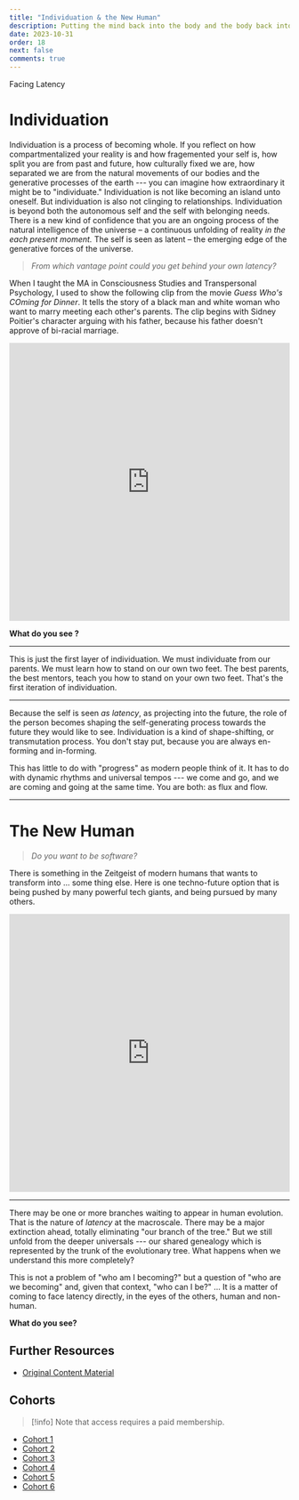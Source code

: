 ```yaml
---
title: "Individuation & the New Human"
description: Putting the mind back into the body and the body back into nature
date: 2023-10-31
order: 18
next: false
comments: true
---
```


Facing Latency

# Individuation

Individuation is a process of becoming whole. If you reflect on how compartmentalized your reality is and how fragemented your self is, how split you are from past and future, how culturally fixed we are, how separated we are from the natural movements of our bodies and the generative processes of the earth --- you can imagine how extraordinary it might be to "individuate." Individuation is not like becoming an island unto oneself. But individuation is also not clinging to relationships. Individuation is beyond both the autonomous self and the self with belonging needs. There is a new kind of confidence that you are an ongoing process of the natural intelligence of the universe – a continuous unfolding of reality *in the each present moment.* The self is seen as latent – the emerging edge of the generative forces of the universe.

> *From which vantage point could you get behind your own latency?*

When I taught the MA in Consciousness Studies and Transpersonal Psychology, I used to show the following clip from the movie *Guess Who's COming for Dinner*. It tells the story of a black man and white woman who want to marry meeting each other's parents. The clip begins with Sidney Poitier's character arguing with his father, because his father doesn't approve of bi-racial marriage.

<iframe width="100%" height="500" src="https://www.youtube.com/embed/LTgahyvBMk4" title="YouTube video player" frameborder="0" allow="accelerometer; autoplay; clipboard-write; encrypted-media; gyroscope; picture-in-picture; web-share" allowfullscreen></iframe>

**What do you see ?**

---

This is just the first layer of individuation. We must individuate from our parents. We must learn how to stand on our own two feet. The best parents, the best mentors, teach you how to stand on your own two feet. That's the first iteration of individuation.

---

Because the self is seen *as latency*, as projecting into the future, the role of the person becomes shaping the self-generating process towards the future they would like to see. Individuation is a kind of shape-shifting, or transmutation process. You don't stay put, because you are always en-forming and in-forming.

This has little to do with "progress" as modern people think of it. It has to do with dynamic rhythms and universal tempos --- we come and go, and we are coming and going at the same time. You are both: as flux and flow.

---

# The New Human

> *Do you want to be software?*

There is something in the Zeitgeist of modern humans that wants to transform into ... some thing else. Here is one techno-future option that is being pushed by many powerful tech giants, and being pursued by many others.


<iframe width="100%" height="500" src="https://www.youtube.com/embed/qnk9ovzMLy8" title="YouTube video player" frameborder="0" allow="accelerometer; autoplay; clipboard-write; encrypted-media; gyroscope; picture-in-picture; web-share" allowfullscreen></iframe>

---

There may be one or more branches waiting to appear in human evolution. That is the nature of *latency* at the macroscale. There may be a major extinction ahead, totally eliminating "our branch of the tree." But we still unfold from the deeper universals --- our shared genealogy which is represented by the trunk of the evolutionary tree. What happens when we understand this more completely?

This is not a problem of "who am I becoming?" but a question of "who are we becoming" and, given that context, "who can I be?" ... It is a matter of coming to face latency directly, in the eyes of the others, human and non-human.

**What do you see?**

## Further Resources

- [Original Content Material](https://bonnittaroy.substack.com/p/individuation-and-the-new-human-pt2)

## Cohorts

> [!info] Note that access requires a paid membership.

- [Cohort 1](https://bonnittaroy.substack.com/p/video-recording-the-new-human-cohort)
- [Cohort 2](https://bonnittaroy.substack.com/p/video-recording-the-new-human-cohort-9ab)
- [Cohort 3](https://bonnittaroy.substack.com/p/video-recording-the-new-human-cohort-552)
- [Cohort 4](https://bonnittaroy.substack.com/p/video-recording-the-new-human-cohort-f35)
- [Cohort 5](https://bonnittaroy.substack.com/p/video-recording-the-new-human-cohort-771)
- [Cohort 6](https://bonnittaroy.substack.com/p/season-finale-video-recording-the)

